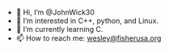- 👋 Hi, I’m @JohnWick30
- 👀 I’m interested in C++, python, and Linux. 
- 🌱 I’m currently learning C.
- 📫 How to reach me: wesley@fisherusa.org

<!---
JohnWick30/JohnWick30 is a ✨ special ✨ repository because its `README.md` (this file) appears on your GitHub profile.
You can click the Preview link to take a look at your changes.
--->
